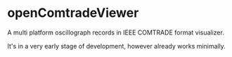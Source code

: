 # openComtradeViewer
A multi platform oscillograph records in IEEE COMTRADE format visualizer.

It's in a very early stage of development, however already works minimally.
